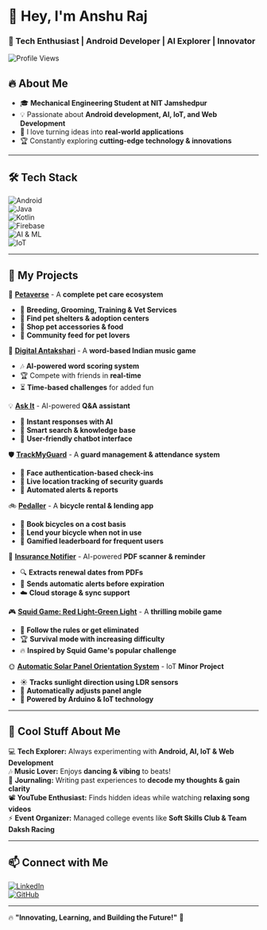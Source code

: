 # 👋 Hey, I'm Anshu Raj  
### 🚀 Tech Enthusiast | Android Developer | AI Explorer | Innovator  

![Profile Views](https://komarev.com/ghpvc/?username=MrAnshuRaj&color=blue)  

## 🔥 About Me  
- 🎓 **Mechanical Engineering Student at NIT Jamshedpur**  
- 💡 Passionate about **Android development, AI, IoT, and Web Development**  
- 🚀 I love turning ideas into **real-world applications**  
- 🏆 Constantly exploring **cutting-edge technology & innovations**  

---

## 🛠️ Tech Stack  
![Android](https://img.shields.io/badge/Android-3DDC84?style=flat&logo=android&logoColor=white)  
![Java](https://img.shields.io/badge/Java-ED8B00?style=flat&logo=java&logoColor=white)  
![Kotlin](https://img.shields.io/badge/Kotlin-0095D5?style=flat&logo=kotlin&logoColor=white)  
![Firebase](https://img.shields.io/badge/Firebase-FFCA28?style=flat&logo=firebase&logoColor=white)  
![AI & ML](https://img.shields.io/badge/AI%2FML-%23F7DF1E.svg?style=flat&logo=tensorflow&logoColor=white)  
![IoT](https://img.shields.io/badge/IoT-Arduino-blue?style=flat&logo=arduino&logoColor=white)  

---

## 📱 My Projects  
🚀 **[Petaverse](https://github.com/MrAnshuRaj/petaverse-website)** - A **complete pet care ecosystem**  
   - 🐾 **Breeding, Grooming, Training & Vet Services**  
   - 📍 **Find pet shelters & adoption centers**  
   - 🛒 **Shop pet accessories & food**  
   - 💬 **Community feed for pet lovers**  

🎵 **[Digital Antakshari](https://github.com/MrAnshuRaj/Digital-Antakshari)** - A **word-based Indian music game**  
   - 🎶 **AI-powered word scoring system**  
   - 🏆 Compete with friends in **real-time**  
   - ⏳ **Time-based challenges** for added fun  

💡 **[Ask It](https://github.com/MrAnshuRaj/Ask-It)** - AI-powered **Q&A assistant**  
   - 🤖 **Instant responses with AI**  
   - 🔎 **Smart search & knowledge base**  
   - 💬 **User-friendly chatbot interface**  

🛡 **[TrackMyGuard](https://github.com/MrAnshuRaj/ojass25hackdescience/tree/main/APP)** - A **guard management & attendance system**  
   - 🏢 **Face authentication-based check-ins**  
   - 📍 **Live location tracking of security guards**  
   - 🔔 **Automated alerts & reports**  

🚲 **[Pedaller](#)** - A **bicycle rental & lending app**  
   - 📌 **Book bicycles on a cost basis**  
   - 🔄 **Lend your bicycle when not in use**  
   - 🏅 **Gamified leaderboard for frequent users**  

📜 **[Insurance Notifier](https://github.com/MrAnshuRaj/Insurance-Notifier)** - AI-powered **PDF scanner & reminder**  
   - 🔍 **Extracts renewal dates from PDFs**  
   - 📅 **Sends automatic alerts before expiration**  
   - ☁️ **Cloud storage & sync support**  

🎮 **[Squid Game: Red Light-Green Light](#)** - A **thrilling mobile game**  
   - 🚦 **Follow the rules or get eliminated**  
   - 🏆 **Survival mode with increasing difficulty**  
   - 🔥 **Inspired by Squid Game's popular challenge**  

🌞 **[Automatic Solar Panel Orientation System](#)** - IoT **Minor Project**  
   - ☀️ **Tracks sunlight direction using LDR sensors**  
   - 🔄 **Automatically adjusts panel angle**  
   - 📡 **Powered by Arduino & IoT technology**  

---

## 🎯 Cool Stuff About Me  
💻 **Tech Explorer:** Always experimenting with **Android, AI, IoT & Web Development**  
🎶 **Music Lover:** Enjoys **dancing & vibing** to beats!  
📝 **Journaling:** Writing past experiences to **decode my thoughts & gain clarity**  
📽 **YouTube Enthusiast:** Finds hidden ideas while watching **relaxing song videos**  
⚡ **Event Organizer:** Managed college events like **Soft Skills Club & Team Daksh Racing**  

---

## 📫 Connect with Me  
[![LinkedIn](https://img.shields.io/badge/LinkedIn-blue?style=flat&logo=linkedin)](https://linkedin.com/in/anshu-raj-142b55253)  
[![GitHub](https://img.shields.io/badge/GitHub-grey?style=flat&logo=github)](https://github.com/MrAnshuRa)   

---

🔥 **"Innovating, Learning, and Building the Future!"** 🚀  
